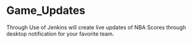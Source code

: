 # Game_Updates
Through Use of Jenkins will create live updates of NBA Scores through desktop notification for your favorite team.

